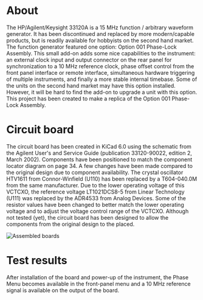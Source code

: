 About
===

The HP/Agilent/Keysight 33120A is a 15 MHz function / arbitrary waveform generator. It has been discontinued and replaced by more modern/capable products, but is readily available for hobbyists on the second hand market. The function generator featured one option: Option 001 Phase-Lock Assembly. This small add-on adds some nice capabilities to the instrument: an external clock input and output connector on the rear panel for synchronization to a 10 MHz reference clock, phase offset control from the front panel interface or remote interface, simultaneous hardware triggering of multiple instruments, and finally a more stable internal timebase. Some of the units on the second hand market may have this option installed. However, it will be hard to find the add-on to upgrade a unit with this option. This project has been created to make a replica of the Option 001 Phase-Lock Assembly.

Circuit board
===

The circuit board has been created in KiCad 6.0 using the schematic from the Agilent User's and Service Guide (publication 33120-90022, edition 2, March 2002). Components have been positioned to match the component locator diagram on page 34. A few changes have been made compared to the original design due to component availability. The crystal oscillator HTV1611 from Connor-Winfield (U110) has been replaced by a T604-040.0M from the same manufacturer. Due to the lower operating voltage of this VCTCXO, the reference voltage LT1021DCS8-5 from Linear Technology (U111) was replaced by the ADR4533 from Analog Devices. Some of the resistor values have been changed to better match the lower operating voltage and to adjust the voltage control range of the VCTCXO. Although not tested (yet), the circuit board has been designed to allow the components from the original design to the placed.

![Assembled boards](./doc/assembled_boards.png)

Test results
===

After installation of the board and power-up of the instrument, the Phase Menu becomes available in the front-panel menu and a 10 MHz reference signal is available on the output of the board.  

